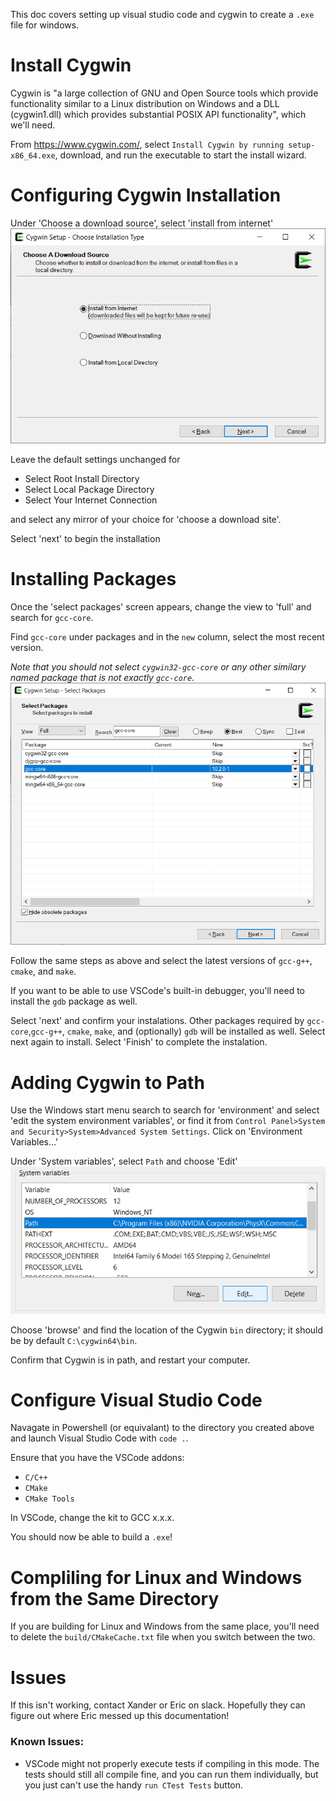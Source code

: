 This doc covers setting up visual studio code and cygwin to create a `.exe` file for windows. 

# Install Cygwin
Cygwin is "a large collection of GNU and Open Source tools which provide functionality similar to a Linux distribution on Windows and 
a DLL (cygwin1.dll) which provides substantial POSIX API functionality", which we'll need.

From https://www.cygwin.com/, select `Install Cygwin by running setup-x86_64.exe`, download, and run the executable to start the install wizard.

# Configuring Cygwin Installation
Under 'Choose a download source', select 'install from internet'
![select 'install from internet](images/5-Cygwin-choose-download.png)

Leave the default settings unchanged for
* Select Root Install Directory
* Select Local Package Directory
* Select Your Internet Connection

and select any mirror of your choice for 'choose a download site'. 

Select 'next' to begin the installation

# Installing Packages
Once the 'select packages' screen appears, change the view to 'full' and search for `gcc-core`.

Find `gcc-core` under packages and in the `new` column, select the most recent version.

*Note that you should not select `cygwin32-gcc-core` or any other similary named package that is not exactly `gcc-core`.*
![Select gcc-core](images/5-Cygwin-gcc-core.png)

Follow the same steps as above and select the latest versions of `gcc-g++`, `cmake`, and `make`.

If you want to be able to use VSCode's built-in debugger, you'll need to install the `gdb` package as well.

Select 'next' and confirm your instalations. Other packages required by `gcc-core`,`gcc-g++`, `cmake`, `make`, and (optionally) `gdb` will be installed as well. Select next again to install. Select 'Finish' to complete the instalation. 

# Adding Cygwin to Path
Use the Windows start menu search to search for 'environment' and select 'edit the system environment variables', or find it from `Control Panel>System and Security>System>Advanced System Settings`. Click on 'Environment Variables...'

Under 'System variables', select `Path` and choose 'Edit'
![Select 'Path' and 'Edit'](images/5-Cygwin-edit-path.png)

Choose 'browse' and find the location of the Cygwin `bin` directory; it should be by default `C:\cygwin64\bin`. 

Confirm that Cygwin is in path, and restart your computer.

# Configure Visual Studio Code
Navagate in Powershell (or equivalant) to the directory you created above and launch Visual Studio Code with `code .`.

Ensure that you have the VSCode addons:
* `C/C++`
* `CMake`
* `CMake Tools`

In VSCode, change the kit to GCC x.x.x. 

You should now be able to build a `.exe`!

# Compliling for Linux and Windows from the Same Directory
If you are building for Linux and Windows from the same place, you'll need to delete the `build/CMakeCache.txt` file when you switch between the two. 

# Issues
If this isn't working, contact Xander or Eric on slack. Hopefully they can figure out where Eric messed up this documentation!

### Known Issues:

- VSCode might not properly execute tests if compiling in this mode. The tests should still all compile fine, and you can run them individually, but you just can't use the handy `run CTest Tests` button.

